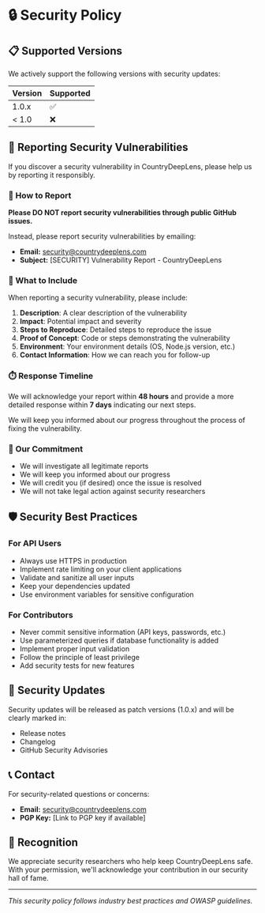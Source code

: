 # 🔒 Security Policy

## 📋 Supported Versions

We actively support the following versions with security updates:

| Version | Supported          |
| ------- | ------------------ |
| 1.0.x   | :white_check_mark: |
| < 1.0   | :x:                |

## 🚨 Reporting Security Vulnerabilities

If you discover a security vulnerability in CountryDeepLens, please help us by reporting it responsibly.

### 📧 How to Report

**Please DO NOT report security vulnerabilities through public GitHub issues.**

Instead, please report security vulnerabilities by emailing:
- **Email:** security@countrydeeplens.com
- **Subject:** [SECURITY] Vulnerability Report - CountryDeepLens

### 📝 What to Include

When reporting a security vulnerability, please include:

1. **Description**: A clear description of the vulnerability
2. **Impact**: Potential impact and severity
3. **Steps to Reproduce**: Detailed steps to reproduce the issue
4. **Proof of Concept**: Code or steps demonstrating the vulnerability
5. **Environment**: Your environment details (OS, Node.js version, etc.)
6. **Contact Information**: How we can reach you for follow-up

### ⏱️ Response Timeline

We will acknowledge your report within **48 hours** and provide a more detailed response within **7 days** indicating our next steps.

We will keep you informed about our progress throughout the process of fixing the vulnerability.

### 🎯 Our Commitment

- We will investigate all legitimate reports
- We will keep you informed about our progress
- We will credit you (if desired) once the issue is resolved
- We will not take legal action against security researchers

## 🛡️ Security Best Practices

### For API Users

- Always use HTTPS in production
- Implement rate limiting on your client applications
- Validate and sanitize all user inputs
- Keep your dependencies updated
- Use environment variables for sensitive configuration

### For Contributors

- Never commit sensitive information (API keys, passwords, etc.)
- Use parameterized queries if database functionality is added
- Implement proper input validation
- Follow the principle of least privilege
- Add security tests for new features

## 🔧 Security Updates

Security updates will be released as patch versions (1.0.x) and will be clearly marked in:

- Release notes
- Changelog
- GitHub Security Advisories

## 📞 Contact

For security-related questions or concerns:
- **Email:** security@countrydeeplens.com
- **PGP Key:** [Link to PGP key if available]

## 🙏 Recognition

We appreciate security researchers who help keep CountryDeepLens safe. With your permission, we'll acknowledge your contribution in our security hall of fame.

---

*This security policy follows industry best practices and OWASP guidelines.*
